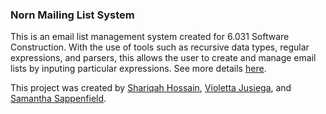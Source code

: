 ### Norn Mailing List System

This is an email list management system created for 6.031 Software Construction. With the use of tools such as recursive data types, regular expressions, and parsers, this allows the user to create and manage email lists by inputing particular expressions. See more details [here](http://web.mit.edu/6.031/www/fa19/projects/norn/).

This project was created by [Shariqah Hossain](https://github.com/shariqahn), [Violetta Jusiega](https://github.com/vjusiega), and [Samantha Sappenfield](https://github.com/ssappenf).
